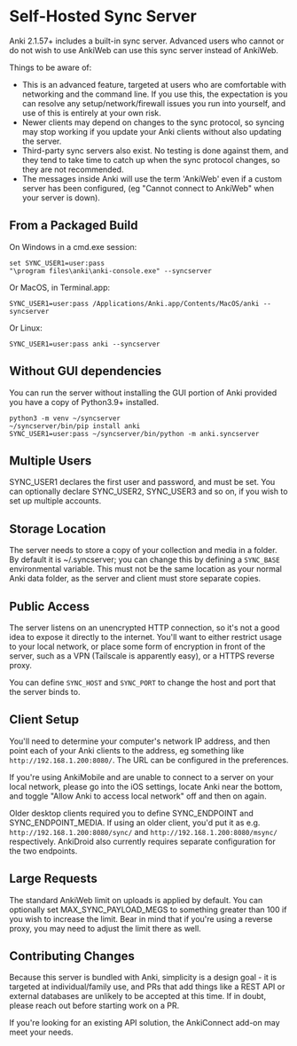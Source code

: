 # Self-Hosted Sync Server

Anki 2.1.57+ includes a built-in sync server. Advanced users who cannot or do
not wish to use AnkiWeb can use this sync server instead of AnkiWeb.

Things to be aware of:

- This is an advanced feature, targeted at users who are comfortable with
  networking and the command line. If you use this, the expectation is you
  can resolve any setup/network/firewall issues you run into yourself, and
  use of this is entirely at your own risk.
- Newer clients may depend on changes to the sync protocol, so syncing may
  stop working if you update your Anki clients without also updating the server.
- Third-party sync servers also exist. No testing is done against them, and
  they tend to take time to catch up when the sync protocol changes, so they
  are not recommended.
- The messages inside Anki will use the term 'AnkiWeb' even if a custom server
  has been configured, (eg "Cannot connect to AnkiWeb" when your server is down).

## From a Packaged Build

On Windows in a cmd.exe session:

```
set SYNC_USER1=user:pass
"\program files\anki\anki-console.exe" --syncserver
```

Or MacOS, in Terminal.app:

```
SYNC_USER1=user:pass /Applications/Anki.app/Contents/MacOS/anki --syncserver
```

Or Linux:

```
SYNC_USER1=user:pass anki --syncserver
```

## Without GUI dependencies

You can run the server without installing the GUI portion of Anki
provided you have a copy of Python3.9+ installed.

```
python3 -m venv ~/syncserver
~/syncserver/bin/pip install anki
SYNC_USER1=user:pass ~/syncserver/bin/python -m anki.syncserver
```

## Multiple Users

SYNC_USER1 declares the first user and password, and must be set.
You can optionally declare SYNC_USER2, SYNC_USER3 and so on, if you
wish to set up multiple accounts.

## Storage Location

The server needs to store a copy of your collection and media in a folder.
By default it is ~/.syncserver; you can change this by defining
a `SYNC_BASE` environmental variable. This must not be the same
location as your normal Anki data folder, as the server and client
must store separate copies.

## Public Access

The server listens on an unencrypted HTTP connection, so it's not a good
idea to expose it directly to the internet. You'll want to either restrict
usage to your local network, or place some form of encryption in front of
the server, such as a VPN (Tailscale is apparently easy), or a HTTPS
reverse proxy.

You can define `SYNC_HOST` and `SYNC_PORT` to change the host and port
that the server binds to.

## Client Setup

You'll need to determine your computer's network IP address, and then
point each of your Anki clients to the address, eg something like
`http://192.168.1.200:8080/`. The URL can be configured in the preferences.

If you're using AnkiMobile and are unable to connect to a server on your local
network, please go into the iOS settings, locate Anki near the bottom, and
toggle "Allow Anki to access local network" off and then on again.

Older desktop clients required you to define SYNC_ENDPOINT and SYNC_ENDPOINT_MEDIA.
If using an older client, you'd put it as e.g. `http://192.168.1.200:8080/sync/`
and `http://192.168.1.200:8080/msync/` respectively. AnkiDroid also currently
requires separate configuration for the two endpoints.

## Large Requests

The standard AnkiWeb limit on uploads is applied by default. You can optionally
set MAX_SYNC_PAYLOAD_MEGS to something greater than 100 if you wish to increase
the limit. Bear in mind that if you're using a reverse proxy, you may need to
adjust the limit there as well.

## Contributing Changes

Because this server is bundled with Anki, simplicity is a design goal - it is
targeted at individual/family use, and PRs that add things like a REST API or
external databases are unlikely to be accepted at this time. If in doubt, please
reach out before starting work on a PR.

If you're looking for an existing API solution, the AnkiConnect add-on may
meet your needs.
